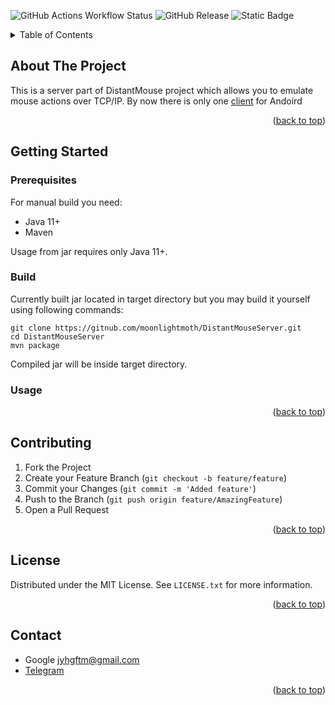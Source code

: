 <a name="readme-top"></a>
![GitHub Actions Workflow Status](https://img.shields.io/github/actions/workflow/status/moonlightmoth/DistantMouseServer/maven.yml)
![GitHub Release](https://img.shields.io/github/v/release/moonlightmoth/DistantMouseServer)
![Static Badge](https://img.shields.io/badge/license-MIT-blue)


<!-- PROJECT LOGO -->
<!--
<br />
<div align="center">
  <a href="https://github.com/othneildrew/Best-README-Template">
    <img src="images/logo.png" alt="Logo" width="80" height="80">
  </a>
  <h3 align="center">Distant Mouse Server</h3>
</div>
-->


<!-- TABLE OF CONTENTS -->
<details>
  <summary>Table of Contents</summary>
  <ol>
    <li>
      <a href="#about">About</a>
    </li>
    <li>
      <a href="#getting-started">Getting Started</a>
      <ul>
        <li><a href="#prerequisites">Prerequisites</a></li>
        <li> <a href="#built">Build</a></li>
        <li><a href="#usage">Usage</a></li>
      </ul>
    </li>
    <li><a href="#contributing">Contributing</a></li>
    <li><a href="#license">License</a></li>
    <li><a href="#contact">Contact</a></li>
  </ol>
</details>



<!-- ABOUT THE PROJECT -->
## About The Project

This is a server part of DistantMouse project which allows you to emulate mouse actions over TCP/IP. By now there is only one [client][distant-mouse-client-url] for Andoird

<p align="right">(<a href="#readme-top">back to top</a>)</p>

<!-- GETTING STARTED -->
## Getting Started

### Prerequisites

For manual build you need:
* Java 11+
* Maven

Usage from jar requires only Java 11+.
  
### Build
Currently built jar located in target directory but you may build it yourself using following commands:
```
git clone https://gitnub.com/moonlightmoth/DistantMouseServer.git
cd DistantMouseServer
mvn package
```
Compiled jar will be inside target directory.

<!-- USAGE EXAMPLES -->
### Usage


<p align="right">(<a href="#readme-top">back to top</a>)</p>

<!-- CONTRIBUTING -->
## Contributing

1. Fork the Project
2. Create your Feature Branch (`git checkout -b feature/feature`)
3. Commit your Changes (`git commit -m 'Added feature'`)
4. Push to the Branch (`git push origin feature/AmazingFeature`)
5. Open a Pull Request

<p align="right">(<a href="#readme-top">back to top</a>)</p>



<!-- LICENSE -->
## License

Distributed under the MIT License. See `LICENSE.txt` for more information.

<p align="right">(<a href="#readme-top">back to top</a>)</p>



<!-- CONTACT -->
## Contact

* Google jyhgftm@gmail.com
* [Telegram](https://t.me/moonlightmoth)
<p align="right">(<a href="#readme-top">back to top</a>)</p>


<!-- MARKDOWN LINKS & IMAGES -->
<!-- https://www.markdownguide.org/basic-syntax/#reference-style-links -->
[build-url]:https://img.shields.io/github/actions/workflow/status/moonlightMoth/DistantMouseServer/maven.yml

[distant-mouse-client-url]: https://github.com/moonlightmoth/InpCtrlClient
